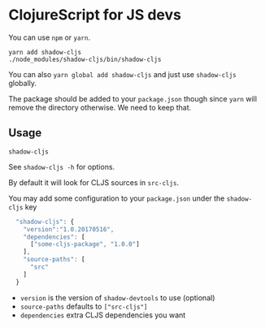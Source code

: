 # ClojureScript for JS devs

You can use `npm` or `yarn`.

```
yarn add shadow-cljs
./node_modules/shadow-cljs/bin/shadow-cljs
```

You can also `yarn global add shadow-cljs` and just use `shadow-cljs` globally.

The package should be added to your `package.json` though since `yarn` will remove the directory otherwise. We need to keep that.

## Usage

`shadow-cljs`
 
See `shadow-cljs -h` for options. 

By default it will look for CLJS sources in `src-cljs`.

You may add some configuration to your `package.json` under the `shadow-cljs` key
```javascript
  "shadow-cljs": {
    "version":"1.0.20170516",
    "dependencies": [
      ["some-cljs-package", "1.0.0"]
    ],
    "source-paths": [
      "src"
    ]
  }
```

- `version` is the version of `shadow-devtools` to use (optional)
- `source-paths` defaults to `["src-cljs"]`
- `dependencies` extra CLJS dependencies you want
